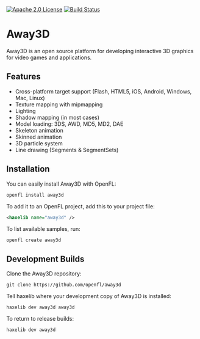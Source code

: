 [![Apache 2.0 License](https://img.shields.io/badge/license-Apache-blue.svg?style=flat)](LICENSE.md) [![Build Status](https://img.shields.io/travis/openfl/away3d.svg?style=flat)](https://travis-ci.org/openfl/away3d)

Away3D
======

Away3D is an open source platform for developing interactive 3D graphics for video games and applications.


Features
--------

- Cross-platform target support (Flash, HTML5, iOS, Android, Windows, Mac, Linux)
- Texture mapping with mipmapping
- Lighting
- Shadow mapping (in most cases)
- Model loading: 3DS, AWD, MD5, MD2, DAE
- Skeleton animation
- Skinned animation
- 3D particle system
- Line drawing (Segments & SegmentSets)


Installation
------------

You can easily install Away3D with OpenFL:

    openfl install away3d

To add it to an OpenFL project, add this to your project file:

```xml
<haxelib name="away3d" />
```

To list available samples, run:

    openfl create away3d


Development Builds
------------------

Clone the Away3D repository:

    git clone https://github.com/openfl/away3d


Tell haxelib where your development copy of Away3D is installed:

    haxelib dev away3d away3d


To return to release builds:

    haxelib dev away3d

